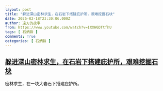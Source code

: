 ```yaml
---
layout: post
title: "躲进深山密林求生，在石岩下搭建庇护所，艰难挖掘石块"
date: 2025-02-18T23:30:06.000Z
author: 遠方的故事
from: https://www.youtube.com/watch?v=IXXW6DTtfhU
tags: [ 石炳锋 ]
comments: True
categories: [ 石炳锋 ]
---
```

<!--1739921406000-->
[躲进深山密林求生，在石岩下搭建庇护所，艰难挖掘石块](https://www.youtube.com/watch?v=IXXW6DTtfhU)
------

<div>
密林求生，在一块大岩石下搭建庇护所。
</div>
